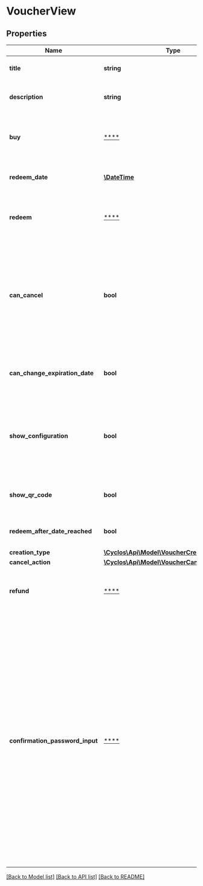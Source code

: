 # VoucherView

## Properties
Name | Type | Description | Notes
------------ | ------------- | ------------- | -------------
**title** | **string** | The voucher title when it was created. | [optional] 
**description** | **string** | The voucher description when it was created. | [optional] 
**buy** | [****](.md) | The transaction which bought this voucher, if any and visible. | [optional] 
**redeem_date** | [**\DateTime**](\DateTime.md) | The date the voucher was redeemer, if any. | [optional] 
**redeem** | [****](.md) | The transaction which redeemed this voucher, if any and visible. | [optional] 
**can_cancel** | **bool** | This is redundant with &#x60;cancelAction&#x60;, is &#x60;false&#x60; if &#x60;cancelAction&#x60; is &#x60;null&#x60;, and &#x60;true&#x60; if &#x60;cancelAction&#x60; is not &#x60;null&#x60;.   Can the authenticated user cancel this voucher? | [optional] 
**can_change_expiration_date** | **bool** | Can the authenticated user change this voucher&#x27;s expiration date? | [optional] 
**show_configuration** | **bool** | Should the voucher configuration be shown to users? This flag is &#x60;true&#x60; when there are multiple available configurations. | [optional] 
**show_qr_code** | **bool** | Should the voucher token be shown as QR-code for users? | [optional] 
**redeem_after_date_reached** | **bool** | Should the voucher be available to be redeemed? | [optional] 
**creation_type** | [**\Cyclos\Api\Model\VoucherCreationTypeEnum**](VoucherCreationTypeEnum.md) |  | [optional] 
**cancel_action** | [**\Cyclos\Api\Model\VoucherCancelActionEnum**](VoucherCancelActionEnum.md) |  | [optional] 
**refund** | [****](.md) | The transaction which refunds this voucher, if any and visible. | [optional] 
**confirmation_password_input** | [****](.md) | If a confirmation password is used, contains the definitions on how to request that password from the user. This confirmation password is required when performing sensible actions. Sometimes this is dynamic, for example, the confirmation might be configured to be used only once per session, or operations like payments may have a limit per day to be without confirmation (pinless). | [optional] 

[[Back to Model list]](../../README.md#documentation-for-models) [[Back to API list]](../../README.md#documentation-for-api-endpoints) [[Back to README]](../../README.md)

